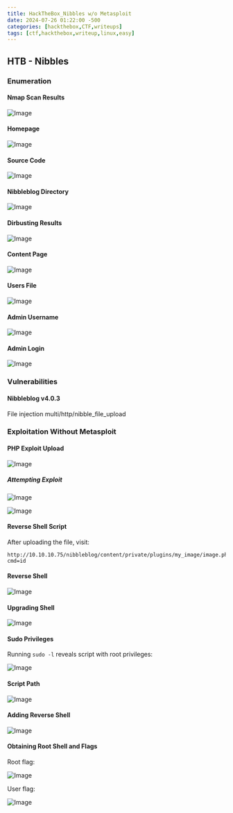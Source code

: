 ```yaml
---
title: HackTheBox_Nibbles w/o Metasploit
date: 2024-07-26 01:22:00 -500
categories: [hackthebox,CTF,writeups]
tags: [ctf,hackthebox,writeup,linux,easy]
---
```


## HTB - Nibbles



### Enumeration

#### Nmap Scan Results

![Image](/assets/img/nibbles/Untitled.png)

#### Homepage

![Image](/assets/img/nibbles/Untitled_1.png)

#### Source Code

![Image](/assets/img/nibbles/Untitled_2.png)

#### Nibbleblog Directory

![Image](/assets/img/nibbles/Untitled_3.png)

#### Dirbusting Results

![Image](/assets/img/nibbles/Untitled_4.png)

#### Content Page

![Image](/assets/img/nibbles/Untitled_5.png)

#### Users File

![Image](/assets/img/nibbles/Untitled_6.png)

#### Admin Username

![Image](/assets/img/nibbles/Untitled_7.png)

#### Admin Login

![Image](/assets/img/nibbles/Untitled_8.png)

### Vulnerabilities

#### Nibbleblog v4.0.3

File injection multi/http/nibble_file_upload

### Exploitation Without Metasploit

#### PHP Exploit Upload

![Image](/assets/img/nibbles/Untitled_9.png)

##### Attempting Exploit

![Image](/assets/img/nibbles/Untitled_10.png)

![Image](/assets/img/nibbles/Untitled_11.png)

#### Reverse Shell Script

After uploading the file, visit:

```
http://10.10.10.75/nibbleblog/content/private/plugins/my_image/image.php?cmd=id
```

#### Reverse Shell

![Image](/assets/img/nibbles/Untitled_12.png)

#### Upgrading Shell

![Image](/assets/img/nibbles/Untitled_13.png)

#### Sudo Privileges

Running `sudo -l` reveals script with root privileges:

![Image](/assets/img/nibbles/Untitled_14.png)

#### Script Path

![Image](/assets/img/nibbles/Untitled_15.png)

#### Adding Reverse Shell

![Image](/assets/img/nibbles/Untitled_16.png)

#### Obtaining Root Shell and Flags

Root flag:

![Image](/assets/img/nibbles/Untitled_17.png)

User flag:

![Image](/assets/img/nibbles/Untitled_18.png)
